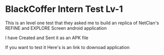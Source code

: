 <h1>BlackCoffer Intern Test Lv-1</h1>
<p>This is an level one test that they asked me to build an replica of NetClan's REFINE and EXPLORE Screen android application</p>
<p>I have Created and Sent it as an APK file </p>

<p>If you want to test it Here's is an link to downoad application</p>

